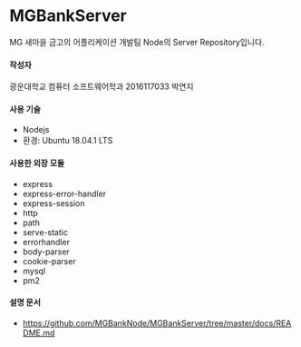 # MGBankServer

MG 새마을 금고의 어플리케이션 개발팀 Node의 Server  Repository입니다.

#### 작성자

광운대학교 컴퓨터 소프트웨어학과 2016117033 박연지

#### 사용 기술

- Nodejs
- 환경: Ubuntu 18.04.1 LTS

#### 사용한 외장 모듈

- express
- express-error-handler
- express-session
- http
- path
- serve-static
- errorhandler
- body-parser
- cookie-parser
- mysql
- pm2

#### 설명 문서

- https://github.com/MGBankNode/MGBankServer/tree/master/docs/README.md